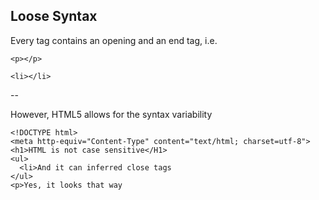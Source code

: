 ## Loose Syntax

Every tag contains an opening and an end tag, i.e.

```
<p></p>
```

```
<li></li>
```

--

However, HTML5 allows for the syntax variability

```
<!DOCTYPE html>
<meta http-equiv="Content-Type" content="text/html; charset=utf-8">
<h1>HTML is not case sensitive</H1>
<ul>
  <li>And it can inferred close tags
</ul>
<p>Yes, it looks that way
```